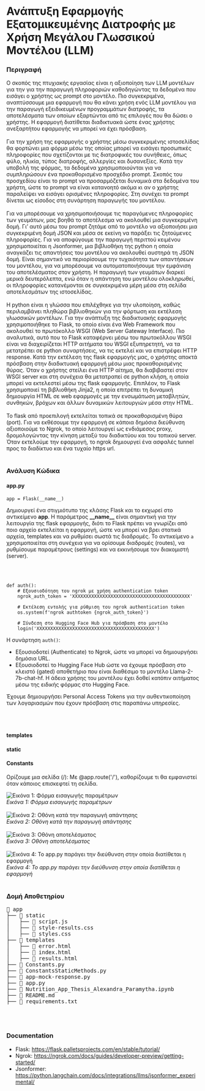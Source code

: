 # Ανάπτυξη Εφαρμογής Εξατομικευμένης Διατροφής με Χρήση Μεγάλου Γλωσσικού Μοντέλου (LLM)
### Περιγραφή
Ο σκοπός της πτυχιακής εργασίας είναι η αξιοποίηση των LLM μοντέλων για την για την παραγωγή πληροφοριών καθοδηγώντας τα δεδομένα που εισάγει ο χρήστης ως prompt στο μοντέλο. Πιο συγκεκριμένα, αναπτύσσουμε μια εφαρμογή που θα κάνει χρήση ενός LLM μοντέλου για την παραγωγή εξειδικευμένων προγραμμάτων διατροφής, τα αποτελέσματα των οποίων εξαρτώνται από τις επιλογές που θα δώσει ο χρήστης. Η εφαρμογή διατίθεται διαδικτυακά ώστε ένας χρήστης ανεξαρτήτου εφαρμογής να μπορεί να έχει πρόσβαση. 
<br><br>Για την χρήση της εφαρμογής ο χρήστης μέσω συγκεκριμένης ιστοσελίδας θα φορτώνει μια φόρμα μέσω της οποίας μπορεί να εισάγει προσωπικές πληροφορίες που σχετίζονται με τις διατροφικές του συνήθειες, όπως φύλο, ηλικία, τύπος διατροφής, αλλεργίες και δυσανεξίες. Κατά την υποβολή της φόρμας, τα δεδομένα χρησιμοποιούνται για να συμπληρώσουν ένα προκαθορισμένο προσχέδιο prompt. Σκοπός του προσχεδίου είναι το prompt να προσαρμόζεται δυναμικά στα δεδομένα του χρήστη, ώστε το prompt να είναι κατανοητό ακόμα κι αν ο χρήστης παραλείψει να εισάγει ορισμένες πληροφορίες. Στη συνέχει τα prompt δίνεται ως είσοδος στη συνάρτηση παραγωγής του μοντέλου.
<br><br>Για να μπορέσουμε να χρησιμοποιήσουμε τις παραγόμενες πληροφορίες των γευμάτων, μας βοηθά το αποτέλεσμα να ακολουθεί μια συγκεκριμένη δομή. Γι’ αυτό μέσω του prompt ζητάμε από το μοντέλο να αξιοποιήσει μια συγκεκριμένη δομή JSON και μέσα σε εκείνη να παράξει τις ζητούμενες πληροφορίες. Για να αποφύγουμε την παραγωγή περιττού κειμένου χρησιμοποιείται η Jsonformer, μια βιβλιοθήκη της python η οποία αναγκάζει τις απαντήσεις του μοντέλου να ακολουθεί αυστηρά τη JSON δομή. Είναι σημαντικό να περιορίσουμε την τυχαιότητα των απαντήσεων του μοντέλου, για να μπορέσουμε να αυτοματοποιήσουμε την εμφάνιση του αποτελέσματος στον χρήστη. Η παραγωγή των γευμάτων διαρκεί μερικά δευτερόλεπτα, ενώ όταν η απάντηση του μοντέλου ολοκληρωθεί, οι πληροφορίες κατανέμονται σε συγκεκριμένα μέρη μέσα στη σελίδα αποτελεσμάτων της ιστοσελίδας.
<br><br>Η python είναι η γλώσσα που επιλέχθηκε για την υλοποίηση, καθώς περιλαμβάνει πληθώρα βιβλιοθηκών για την φόρτωση και εκτέλεση γλωσσικών μοντέλων. Για την ανάπτυξη της διαδικτυακής εφαρμογής χρησιμοποιήθηκε το Flask, το οποίο είναι ένα Web Framework που ακολουθεί το πρωτόκολλο WSGI (Web Server Gateway Interface). Πιο αναλυτικά, αυτό που το Flask καταφέρνει μέσω του πρωτοκόλλου WSGI είναι να διαχειρίζεται HTTP αιτήματα του WSGI εξυπηρετητή, να τα μετατρέπει σε python συναρτήσεις, να τις εκτελεί και να επιστρέφει HTTP response. Κατά την εκτέλεση της flask εφαρμογής μας, ο χρήστης αποκτά πρόσβαση στην διαδικτυακή εφαρμογή μέσω μιας προκαθορισμένης θύρας. Όταν ο χρήστης στείλει ένα HTTP αίτημα, θα διαβιβαστεί στον WSGI server και στη συνέχεια θα μετατραπεί σε python κλήση, η οποία μπορεί να εκτελεστεί μέσω της flask εφαρμογής. Επιπλέον, το Flask χρησιμοποιεί τη βιβλιοθήκη Jinja2, η οποία επιτρέπει τη δυναμική δημιουργία HTML σε web εφαρμογές με την ενσωμάτωση μεταβλητών, συνθηκών, βρόχων και άλλων δυναμικών λειτουργιών μέσα στην HTML.
<br><br>Το flask από προεπιλογή εκτελείται τοπικά σε προκαθορισμένη θύρα (port). Για να εκθέσουμε την εφαρμογή σε κάποια δημόσια διεύθυνση αξιοποιούμε το Ngrok, το οποίο λειτουργεί ως ενδιάμεσος proxy, δρομολογώντας την κίνηση μεταξύ του διαδικτύου και του τοπικού server. Όταν εκτελούμε την εφαρμογή, το ngrok δημιουργεί ένα ασφαλές tunnel προς το διαδίκτυο και ένα τυχαίο https url.
<br><br>

### Ανάλυση Κώδικα
#### app.py
```
app = Flask(__name__)
```
Δημιουργεί ένα στιγμιότυπο της κλάσης Flask και το εκχωρεί στο αντικείμενο <b>app</b>. Η παράμετρος <b>\_\_name\_\_</b> είναι σημαντική για την λειτουργία της flask εφαρμογής, διότι το Flask πρέπει να γνωρίζει από ποιο αρχείο εκτελείται η εφαρμογή, ώστε να μπορεί να βρει στατικά αρχεία, templates και να ρυθμίσει σωστά τις διαδρομές. Το αντικείμενο `a` χρησιμοποιείται στη συνέχεια για να ορίσουμε διαδρομές (routes), να ρυθμίσουμε παραμέτρους (settings) και να εκκινήσουμε τον διακομιστή (server).

<br><br>

```
def auth():
    # Εξουσιοδότηση του ngrok με χρήση authentication token
    ngrok_auth_token = 'XXXXXXXXXXXXXXXXXXXXXXXXXXXXXXXXXXXXXXXXXXX'
    
    # Εκτέλεση εντολής για ρύθμιση του ngrok authentication token
    os.system(f'ngrok authtoken {ngrok_auth_token}')

    # Σύνδεση στο Hugging Face Hub για πρόσβαση στο μοντέλο
    login('XXXXXXXXXXXXXXXXXXXXXXXXXXXXXXXXXXXXXXXXXXX')
```
    
Η συνάρτηση `auth()`:
- Εξουσιοδοτεί (Authenticate) το Ngrok, ώστε να μπορεί να δημιουργήσει δημόσια URL.
- Εξουσιοδοτεί το Hugging Face Hub ώστε να έχουμε πρόσβαση στο κλειστό (gated) αποθετήριο που είναι διαθέσιμο το μοντέλο Llama-2-7b-chat-hf. Η άδεια χρήσης του μοντέλου έχει δοθεί κατόπιν αιτήματος μέσω της ειδικής φόρμας στο Hugging Face.

Έχουμε δημιουργήσει Personal Access Tokens για την αυθεντικοποίηση των λογαριασμών που έχουν πρόσβαση στις παραπάνω υπηρεσίες.
    

<br><br>

#### templates
#### static
#### Constants 
Ορίζουμε μια σελίδα (/): Με @app.route('/'), καθορίζουμε τι θα εμφανιστεί όταν κάποιος επισκεφτεί τη σελίδα.

![Εικόνα 1: Φόρμα εισαγωγής παραμέτρων](https://github.com/user-attachments/assets/6c3cf485-cfaa-4c5d-bee0-bf4e3b4d15ca)
<br><i>Εικόνα 1: Φόρμα εισαγωγής παραμέτρων</i><br><br>
![Εικόνα 2: Οθόνη κατά την παραγωγή απάντησης](https://github.com/user-attachments/assets/a380dc6c-3ee0-4754-a2bc-8c8287d64ed0)
<br><i>Εικόνα 2: Οθόνη κατά την παραγωγή απάντησης</i><br><br>
![Εικόνα 3: Οθόνη αποτελέσματος](https://github.com/user-attachments/assets/913df292-e921-4bcd-8e5c-4001dbde0425)
<br><i>Εικόνα 3: Οθόνη αποτελέσματος</i><br><br>
![Εικόνα 4: Το app.py παράγει την διεύθυνση στην οποία διατίθεται η εφαρμογή](https://github.com/user-attachments/assets/bbd592e2-c1a1-4bfe-ae8e-311e09b60cc2)
<br><i>Εικόνα 4: Το app.py παράγει την διεύθυνση στην οποία διατίθεται η εφαρμογή</i><br><br>


### Δομή Αποθετηρίου
<pre>
📂 app
├── 📂 static
│   ├── 📄 script.js
│   ├── 📄 style-results.css
│   ├── 📄 styles.css
├── 📂 templates
│   ├── 📄 error.html
│   ├── 📄 index.html
│   ├── 📄 results.html
├── 📄 Constants.py
├── 📄 ConstantsStaticMethods.py
├── 📄 app-mock-response.py
├── 📄 app.py
├── 📄 Nutrition_App_Thesis_Alexandra_Paramytha.ipynb
├── 📄 README.md
├── 📄 requirements.txt
</pre>

<br><br>

### Documentation
- Flask: https://flask.palletsprojects.com/en/stable/tutorial/
- Ngrok: https://ngrok.com/docs/guides/developer-preview/getting-started/
- Jsonformer: https://python.langchain.com/docs/integrations/llms/jsonformer_experimental/
  
